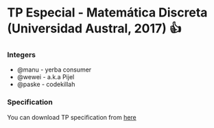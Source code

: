 # TP Especial - Matemática Discreta (Universidad Austral, 2017) :+1:

### Integers

- @manu  - yerba consumer
- @wewei - a.k.a Pijel
- @paske - codekillah

### Specification

You can download TP specification from [here](https://drive.google.com/uc?export=download&id=0B1yWJob46SEdWWpzeVVDXzRKeG8)

